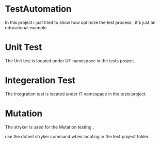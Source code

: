 # TestAutomation

In this project i just tried to show how optimize the test process , it's just an educational example.

# Unit Test
The Unit test is located under UT namespace in the tests project.

# Integeration Test
The Integration test is located under IT namespace in the tests project.

# Mutation 

The stryker is used for the Mutation testing , 

use the dotnet stryker command when locating in the test project folder. 

